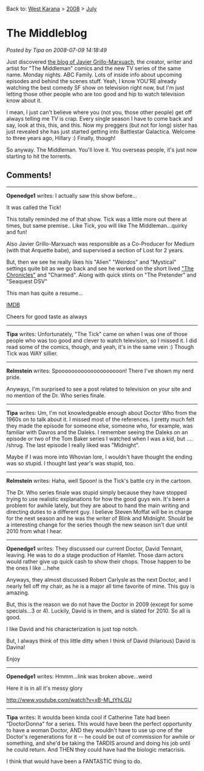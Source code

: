 Back to: [West Karana](/posts/westkarana.md) > [2008](/posts/2008/westkarana.md) > [July](./westkarana.md)
# The Middleblog

*Posted by Tipa on 2008-07-09 14:18:49*

Just discovered [the blog of Javier Grillo-Marxuach](http://themiddleblog.livejournal.com/), the creator, writer and artist for "The Middleman" comics and the new TV series of the same name. Monday nights. ABC Family. Lots of inside info about upcoming episodes and behind the scenes stuff. Yeah, I know YOU'RE already watching the best comedy SF show on television right now, but I'm just letting those other people who are too good and hip to watch television know about it.

I mean, I just can't believe where you (not you, those other people) get off always telling me TV is crap. Every single season I have to come back and say, look at this, this, and this. Now my preggers (but not for long) sister has just revealed she has just started getting into Battlestar Galactica. Welcome to three years ago, Hillary :) Finally, though!

So anyway. The Middleman. You'll love it. You overseas people, it's just now starting to hit the torrents.

## Comments!

---

**Openedge1** writes: I actually saw this show before...

It was called the Tick!

This totally reminded me of that show. Tick was a little more out there at times, but same premise..
Like Tick, you will like The Middleman...quirky and fun!

Also Javier Grillo-Marxuach was responsible as a Co-Producer for Medium (with that Arquette babe), and supervised a section of Lost for 2 years.

But, then we see he really likes his "Alien" "Weirdos" and "Mystical" settings quite bit as we go back and see he worked on the short lived ["The Chronicles"](http://en.wikipedia.org/wiki/The_Chronicle_(TV_series)) and "Charmed". Along with quick stints on "The Pretender" and "Seaquest DSV"

This man has quite a resume...

[IMDB](http://www.imdb.com/name/nm0342057/)

Cheers for good taste as always

---

**Tipa** writes: Unfortunately, "The Tick" came on when I was one of those people who was too good and clever to watch television, so I missed it. I did read some of the comics, though, and yeah, it's in the same vein :) Though Tick was WAY sillier.

---

**Relmstein** writes: Spoooooooooooooooooooon! There I've shown my nerd pride.

Anyways, I'm surprised to see a post related to television on your site and no mention of the Dr. Who series finale.

---

**Tipa** writes: Um, I'm not knowledgeable enough about Doctor Who from the 1960s on to talk about it. I missed most of the references. I pretty much felt they made the episode for someone else, someone who, for example, was familiar with Davros and the Daleks. I remember seeing the Daleks on an episode or two of the Tom Baker series I watched when I was a kid, but .... /shrug. The last episode I really liked was "Midnight".

Maybe if I was more into Whovian lore, I wouldn't have thought the ending was so stupid. I thought last year's was stupid, too.

---

**Relmstein** writes: Haha, well Spoon! is the Tick's battle cry in the cartoon.

The Dr. Who series finale was stupid simply because they have stopped trying to use realistic explanations for how the good guys win. It's been a problem for awhile lately, but they are about to hand the main writing and directing duties to a different guy. I believe Steven Moffat will be in charge for the next season and he was the writer of Blink and Midnight. Should be a interesting change for the series though the new season isn't due until 2010 from what I hear.

---

**Openedge1** writes: They discussed our current Doctor, David Tennant, leaving. He was to do a stage production of Hamlet. Those darn actors would rather give up quick cash to show their chops.
Those happen to be the ones I like ...hehe

Anyways, they almost discussed Robert Carlysle as the next Doctor, and I nearly fell off my chair, as he is a major all time favorite of mine. This guy is amazing.

But, this is the reason we do not have the Doctor in 2009 (except for some specials...3 or 4). Luckily, David is in them, and is slated for 2010. So all is good.

I like David and his characterization is just top notch.

But, I always think of this little ditty when I think of David (hilarious)
David is Davina!

Enjoy

---

**Openedge1** writes: Hmmm...link was broken above...weird

Here it is in all it's messy glory

http://www.youtube.com/watch?v=xB-M\_tYhLGU

---

**Tipa** writes: It woulda been kinda cool if Catherine Tate had been "DoctorDonna" for a series. This would have been the perfect opportunity to have a woman Doctor, AND they wouldn't have to use up one of the Doctor's regenerations for it -- he could be out of commission for awhile or something, and she'd be taking the TARDIS around and doing his job until he could return. And THEN they could have had the biologic metacrisis.

I think that would have been a FANTASTIC thing to do.

